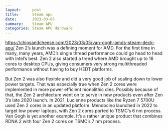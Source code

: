 ```yaml
---
layout:     post
title:      Steam apu
date:       2023-03-05
summary:    Steam APU
categories: Steam APU Hardware
---
```

https://chipsandcheese.com/2023/03/05/van-gogh-amds-steam-deck-apu/
Zen 2’s launch was a defining moment for AMD. For the first time in many, many years, AMD’s single thread performance could go head to head with Intel’s best. Zen 2 also started a trend where AMD brought up to 16 cores to desktop CPUs, giving consumers very strong multithreaded performance without having to buy HEDT platforms.

But Zen 2 was also flexible and did a very good job of scaling down to lower power targets. That was especially true when Zen 2 cores were implemented in more power efficient monolithic dies. Possibly because of that, the Zen 2 architecture went on to serve in new products even after Zen 3’s late 2020 launch. In 2021, Lucienne products like the Ryzen 7 5700U used Zen 2 cores in an updated platform. Mendocino launched in 2022 to target low power laptops, with Zen 2 cores ported to TSMC’s 6 nm process. Van Gogh is yet another example. It’s a rather unique product that combines RDNA 2 with four Zen 2 cores on TSMC’s 7 nm process.

